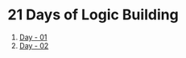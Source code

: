 # 21 Days of Logic Building
1) <a href="./day01/readME.md">Day - 01</a>
2) <a href="./day02/readME.md">Day - 02</a>
